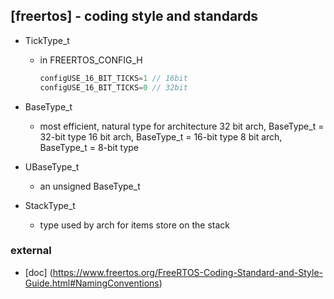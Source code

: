 ## [freertos] - coding style and standards


* TickType_t
    - in FREERTOS_CONFIG_H
        ```c
        configUSE_16_BIT_TICKS=1 // 16bit
        configUSE_16_BIT_TICKS=0 // 32bit
        ```

* BaseType_t
    - most efficient, natural type for architecture
        32 bit arch, BaseType_t = 32-bit type
        16 bit arch, BaseType_t = 16-bit type
        8 bit arch, BaseType_t = 8-bit type
* UBaseType_t
    - an unsigned BaseType_t
* StackType_t
    - type used by arch for items store on the stack


### external
* [doc] (https://www.freertos.org/FreeRTOS-Coding-Standard-and-Style-Guide.html#NamingConventions)

